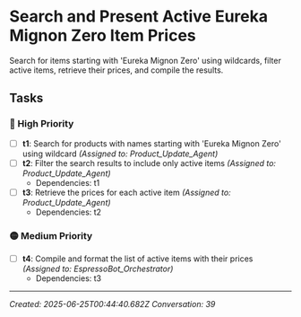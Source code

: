# Search and Present Active Eureka Mignon Zero Item Prices

Search for items starting with 'Eureka Mignon Zero' using wildcards, filter active items, retrieve their prices, and compile the results.

## Tasks

### 🔴 High Priority

- [ ] **t1**: Search for products with names starting with 'Eureka Mignon Zero' using wildcard _(Assigned to: Product_Update_Agent)_
- [ ] **t2**: Filter the search results to include only active items _(Assigned to: Product_Update_Agent)_
  - Dependencies: t1
- [ ] **t3**: Retrieve the prices for each active item _(Assigned to: Product_Update_Agent)_
  - Dependencies: t2

### 🟡 Medium Priority

- [ ] **t4**: Compile and format the list of active items with their prices _(Assigned to: EspressoBot_Orchestrator)_
  - Dependencies: t3


---
_Created: 2025-06-25T00:44:40.682Z_
_Conversation: 39_
